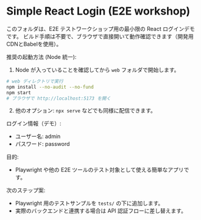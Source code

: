 # Simple React Login (E2E workshop)

このフォルダは、E2E テストワークショップ用の最小限の React ログインデモです。
ビルド手順は不要で、ブラウザで直接開いて動作確認できます（開発用CDNとBabelを使用）。

推奨の起動方法 (Node 統一):

1) Node が入っていることを確認してから `web` フォルダで開始します。

```bash
# web ディレクトリで実行
npm install --no-audit --no-fund
npm start
# ブラウザで http://localhost:5173 を開く
```

2) 他のオプション: `npx serve` などでも同様に配信できます。

ログイン情報（デモ）:
- ユーザー名: admin
- パスワード: password

目的:
- Playwright や他の E2E ツールのテスト対象として使える簡単なアプリです。

次のステップ案:
- Playwright 用のテストサンプルを `tests/` の下に追加します。
- 実際のバックエンドと連携する場合は API 認証フローに差し替えます。
